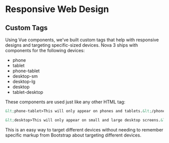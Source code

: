 # Responsive Web Design

## Custom Tags

Using Vue components, we've built custom tags that help with responsive designs and targeting specific-sized devices. Nova 3 ships with components for the following devices:

- phone
- tablet
- phone-tablet
- desktop-sm
- desktop-lg
- desktop
- tablet-desktop

These components are used just like any other HTML tag:

```html
&lt;phone-tablet>This will only appear on phones and tablets.&lt;/phone-tablet>

&lt;desktop>This will only appear on small and large desktop screens.&lt;/desktop>
```

This is an easy way to target different devices without needing to remember specific markup from Bootstrap about targeting different devices.
